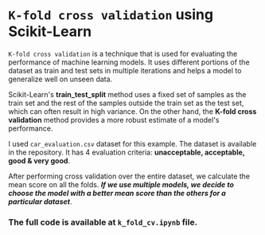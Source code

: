 # `K-fold cross validation` using Scikit-Learn

`K-fold cross validation` is a technique that is used for evaluating the performance of machine learning models. It uses different portions of the dataset as train and test sets in multiple iterations and helps a model to generalize well on unseen data.

Scikit-Learn's __train_test_split__ method uses a fixed set of samples as the train set and the rest of the samples outside the train set as the test set, which can often result in high variance. On the other hand, the __K-fold cross validation__ method provides a more robust estimate of a model's performance.

I used `car_evaluation.csv` dataset for this example. The dataset is available in the repository. It has 4 evaluation criteria: __unacceptable, acceptable, good & very good__.

After performing cross validation over the entire dataset, we calculate the mean score on all the folds. _**If we use multiple models, we decide to choose the model with a better mean score than the others for a particular dataset**_.

### The full code is available at `k_fold_cv.ipynb` file.
